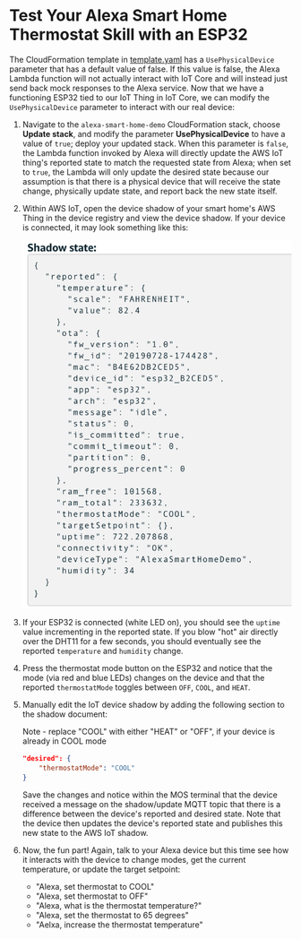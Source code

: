 
# Test Your Alexa Smart Home Thermostat Skill with an ESP32

The CloudFormation template in [template.yaml](./../template.yaml) has a `UsePhysicalDevice` parameter that has a default value of false. If this value is false, the Alexa Lambda function will not actually interact with IoT Core and will instead just send back mock responses to the Alexa service. Now that we have a functioning ESP32 tied to our IoT Thing in IoT Core, we can modify the `UsePhysicalDevice` parameter to interact with our real device:

1. Navigate to the `alexa-smart-home-demo` CloudFormation stack, choose **Update stack**, and modify the parameter **UsePhysicalDevice** to have a value of `true`; deploy your updated stack. When this parameter is `false`, the Lambda function invoked by Alexa will directly update the AWS IoT thing's reported state to match the requested state from Alexa; when set to `true`, the Lambda will only update the desired state because our assumption is that there is a physical device that will receive the state change, physically update state, and report back the new state itself.

2. Within AWS IoT, open the device shadow of your smart home's AWS Thing in the device registry and view the device shadow. If your device is connected, it may look something like this: 

    <p align="center" width="50%">
        <kbd><img src="./../images/shadow-01.png"></kbd>
    </p>

3. If your ESP32 is connected (white LED on), you should see the `uptime` value incrementing in the reported state. If you blow "hot" air directly over the DHT11 for a few seconds, you should eventually see the reported `temperature` and `humidity` change.

4. Press the thermostat mode button on the ESP32 and notice that the mode (via red and blue LEDs) changes on the device and that the reported `thermostatMode` toggles between `OFF`, `COOL`, and `HEAT`.

5. Manually edit the IoT device shadow by adding the following section to the shadow document:

    Note - replace "COOL" with either "HEAT" or "OFF", if your device is already in COOL mode

    ```json
    "desired": {
        "thermostatMode": "COOL"
    }
    ```

    Save the changes and notice within the MOS terminal that the device received a message on the shadow/update MQTT topic that there is a difference between the device's reported and desired state. Note that the device then updates the device's reported state and publishes this new state to the AWS IoT shadow. 

6. Now, the fun part! Again, talk to your Alexa device but this time see how it interacts with the device to change modes, get the current temperature, or update the target setpoint:

    * "Alexa, set thermostat to COOL"
    * "Alexa, set thermostat to OFF"
    * "Alexa, what is the thermostat temperature?"
    * "Alexa, set the thermostat to 65 degrees"
    * "Aelxa, increase the thermostat temperature"
